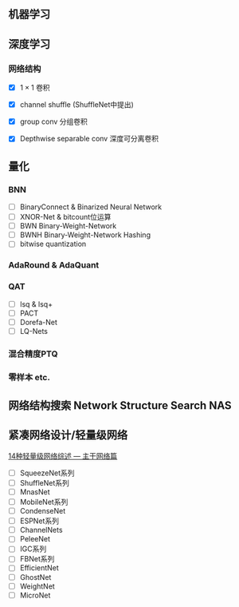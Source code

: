 ## 机器学习



## 深度学习

### 网络结构

- [x] $1\times 1$ 卷积
- [x] channel shuffle (ShuffleNet中提出)
- [x] group conv 分组卷积
- [x] Depthwise separable conv 深度可分离卷积



## 量化

### BNN

- [ ] BinaryConnect & Binarized Neural Network
- [ ] XNOR-Net & bitcount位运算
- [ ] BWN Binary-Weight-Network
- [ ] BWNH Binary-Weight-Network Hashing
- [ ] bitwise quantization

### AdaRound & AdaQuant

### QAT

- [ ] lsq & lsq+
- [ ] PACT
- [ ] Dorefa-Net
- [ ] LQ-Nets

### 混合精度PTQ

### 零样本 etc.

## 网络结构搜索 Network Structure Search NAS



## 紧凑网络设计/轻量级网络

[14种轻量级网络综述 — 主干网络篇](https://zhuanlan.zhihu.com/p/393858015)

- [ ] SqueezeNet系列
- [ ] ShuffleNet系列
- [ ] MnasNet
- [ ] MobileNet系列
- [ ] CondenseNet
- [ ] ESPNet系列
- [ ] ChannelNets
- [ ] PeleeNet
- [ ] IGC系列
- [ ] FBNet系列
- [ ] EfficientNet
- [ ] GhostNet
- [ ] WeightNet
- [ ] MicroNet
